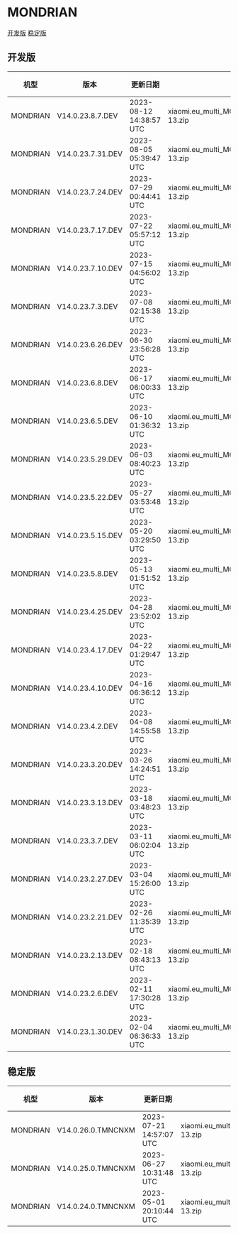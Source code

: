 # MONDRIAN
[开发版](#开发版)  [稳定版](#稳定版)
## 开发版
| 机型 | 版本 | 更新日期 | 文件名 | 大小 | 下载链接 |
| ---- | ---- | ---- | ---- | ---- | ---- |
| MONDRIAN | V14.0.23.8.7.DEV | 2023-08-12 14:38:57 UTC | xiaomi.eu_multi_MONDRIAN_V14.0.23.8.7.DEV_v14-13.zip | 5.3 GB | [SourceForge](https://sourceforge.net/projects/xiaomi-eu-multilang-miui-roms/files/xiaomi.eu/MIUI-WEEKLY-RELEASES/V14.0.23.8.7.DEV/xiaomi.eu_multi_MONDRIAN_V14.0.23.8.7.DEV_v14-13.zip/download) |
| MONDRIAN | V14.0.23.7.31.DEV | 2023-08-05 05:39:47 UTC | xiaomi.eu_multi_MONDRIAN_V14.0.23.7.31.DEV_v14-13.zip | 5.3 GB | [SourceForge](https://sourceforge.net/projects/xiaomi-eu-multilang-miui-roms/files/xiaomi.eu/MIUI-WEEKLY-RELEASES/V14.0.23.7.31.DEV/xiaomi.eu_multi_MONDRIAN_V14.0.23.7.31.DEV_v14-13.zip/download) |
| MONDRIAN | V14.0.23.7.24.DEV | 2023-07-29 00:44:41 UTC | xiaomi.eu_multi_MONDRIAN_V14.0.23.7.24.DEV_v14-13.zip | 5.3 GB | [SourceForge](https://sourceforge.net/projects/xiaomi-eu-multilang-miui-roms/files/xiaomi.eu/MIUI-WEEKLY-RELEASES/V14.0.23.7.24.DEV/xiaomi.eu_multi_MONDRIAN_V14.0.23.7.24.DEV_v14-13.zip/download) |
| MONDRIAN | V14.0.23.7.17.DEV | 2023-07-22 05:57:12 UTC | xiaomi.eu_multi_MONDRIAN_V14.0.23.7.17.DEV_v14-13.zip | 5.3 GB | [SourceForge](https://sourceforge.net/projects/xiaomi-eu-multilang-miui-roms/files/xiaomi.eu/MIUI-WEEKLY-RELEASES/V14.0.23.7.17.DEV/xiaomi.eu_multi_MONDRIAN_V14.0.23.7.17.DEV_v14-13.zip/download) |
| MONDRIAN | V14.0.23.7.10.DEV | 2023-07-15 04:56:02 UTC | xiaomi.eu_multi_MONDRIAN_V14.0.23.7.10.DEV_v14-13.zip | 5.3 GB | [SourceForge](https://sourceforge.net/projects/xiaomi-eu-multilang-miui-roms/files/xiaomi.eu/MIUI-WEEKLY-RELEASES/V14.0.23.7.10.DEV/xiaomi.eu_multi_MONDRIAN_V14.0.23.7.10.DEV_v14-13.zip/download) |
| MONDRIAN | V14.0.23.7.3.DEV | 2023-07-08 02:15:38 UTC | xiaomi.eu_multi_MONDRIAN_V14.0.23.7.3.DEV_v14-13.zip | 5.3 GB | [SourceForge](https://sourceforge.net/projects/xiaomi-eu-multilang-miui-roms/files/xiaomi.eu/MIUI-WEEKLY-RELEASES/V14.0.23.7.3.DEV/xiaomi.eu_multi_MONDRIAN_V14.0.23.7.3.DEV_v14-13.zip/download) |
| MONDRIAN | V14.0.23.6.26.DEV | 2023-06-30 23:56:28 UTC | xiaomi.eu_multi_MONDRIAN_V14.0.23.6.26.DEV_v14-13.zip | 5.3 GB | [SourceForge](https://sourceforge.net/projects/xiaomi-eu-multilang-miui-roms/files/xiaomi.eu/MIUI-WEEKLY-RELEASES/V14.0.23.6.26.DEV/xiaomi.eu_multi_MONDRIAN_V14.0.23.6.26.DEV_v14-13.zip/download) |
| MONDRIAN | V14.0.23.6.8.DEV | 2023-06-17 06:00:33 UTC | xiaomi.eu_multi_MONDRIAN_V14.0.23.6.8.DEV_v14-13.zip | 5.3 GB | [SourceForge](https://sourceforge.net/projects/xiaomi-eu-multilang-miui-roms/files/xiaomi.eu/MIUI-WEEKLY-RELEASES/V14.0.23.6.8.DEV/xiaomi.eu_multi_MONDRIAN_V14.0.23.6.8.DEV_v14-13.zip/download) |
| MONDRIAN | V14.0.23.6.5.DEV | 2023-06-10 01:36:32 UTC | xiaomi.eu_multi_MONDRIAN_V14.0.23.6.5.DEV_v14-13.zip | 5.2 GB | [SourceForge](https://sourceforge.net/projects/xiaomi-eu-multilang-miui-roms/files/xiaomi.eu/MIUI-WEEKLY-RELEASES/V14.0.23.6.5.DEV/xiaomi.eu_multi_MONDRIAN_V14.0.23.6.5.DEV_v14-13.zip/download) |
| MONDRIAN | V14.0.23.5.29.DEV | 2023-06-03 08:40:23 UTC | xiaomi.eu_multi_MONDRIAN_V14.0.23.5.29.DEV_v14-13.zip | 5.2 GB | [SourceForge](https://sourceforge.net/projects/xiaomi-eu-multilang-miui-roms/files/xiaomi.eu/MIUI-WEEKLY-RELEASES/V14.0.23.5.29.DEV/xiaomi.eu_multi_MONDRIAN_V14.0.23.5.29.DEV_v14-13.zip/download) |
| MONDRIAN | V14.0.23.5.22.DEV | 2023-05-27 03:53:48 UTC | xiaomi.eu_multi_MONDRIAN_V14.0.23.5.22.DEV_v14-13.zip | 5.3 GB | [SourceForge](https://sourceforge.net/projects/xiaomi-eu-multilang-miui-roms/files/xiaomi.eu/MIUI-WEEKLY-RELEASES/V14.0.23.5.22.DEV/xiaomi.eu_multi_MONDRIAN_V14.0.23.5.22.DEV_v14-13.zip/download) |
| MONDRIAN | V14.0.23.5.15.DEV | 2023-05-20 03:29:50 UTC | xiaomi.eu_multi_MONDRIAN_V14.0.23.5.15.DEV_v14-13.zip | 5.3 GB | [SourceForge](https://sourceforge.net/projects/xiaomi-eu-multilang-miui-roms/files/xiaomi.eu/MIUI-WEEKLY-RELEASES/V14.0.23.5.15.DEV/xiaomi.eu_multi_MONDRIAN_V14.0.23.5.15.DEV_v14-13.zip/download) |
| MONDRIAN | V14.0.23.5.8.DEV | 2023-05-13 01:51:52 UTC | xiaomi.eu_multi_MONDRIAN_V14.0.23.5.8.DEV_v14-13.zip | 5.2 GB | [SourceForge](https://sourceforge.net/projects/xiaomi-eu-multilang-miui-roms/files/xiaomi.eu/MIUI-WEEKLY-RELEASES/V14.0.23.5.8.DEV/xiaomi.eu_multi_MONDRIAN_V14.0.23.5.8.DEV_v14-13.zip/download) |
| MONDRIAN | V14.0.23.4.25.DEV | 2023-04-28 23:52:02 UTC | xiaomi.eu_multi_MONDRIAN_V14.0.23.4.25.DEV_v14-13.zip | 5.2 GB | [SourceForge](https://sourceforge.net/projects/xiaomi-eu-multilang-miui-roms/files/xiaomi.eu/MIUI-WEEKLY-RELEASES/V14.0.23.4.25.DEV/xiaomi.eu_multi_MONDRIAN_V14.0.23.4.25.DEV_v14-13.zip/download) |
| MONDRIAN | V14.0.23.4.17.DEV | 2023-04-22 01:29:47 UTC | xiaomi.eu_multi_MONDRIAN_V14.0.23.4.17.DEV_v14-13.zip | 5.2 GB | [SourceForge](https://sourceforge.net/projects/xiaomi-eu-multilang-miui-roms/files/xiaomi.eu/MIUI-WEEKLY-RELEASES/V14.0.23.4.17.DEV/xiaomi.eu_multi_MONDRIAN_V14.0.23.4.17.DEV_v14-13.zip/download) |
| MONDRIAN | V14.0.23.4.10.DEV | 2023-04-16 06:36:12 UTC | xiaomi.eu_multi_MONDRIAN_V14.0.23.4.10.DEV_v14-13.zip | 5.2 GB | [SourceForge](https://sourceforge.net/projects/xiaomi-eu-multilang-miui-roms/files/xiaomi.eu/MIUI-WEEKLY-RELEASES/V14.0.23.4.10.DEV/xiaomi.eu_multi_MONDRIAN_V14.0.23.4.10.DEV_v14-13.zip/download) |
| MONDRIAN | V14.0.23.4.2.DEV | 2023-04-08 14:55:58 UTC | xiaomi.eu_multi_MONDRIAN_V14.0.23.4.2.DEV_v14-13.zip | 5.3 GB | [SourceForge](https://sourceforge.net/projects/xiaomi-eu-multilang-miui-roms/files/xiaomi.eu/MIUI-WEEKLY-RELEASES/V14.0.23.4.2.DEV/xiaomi.eu_multi_MONDRIAN_V14.0.23.4.2.DEV_v14-13.zip/download) |
| MONDRIAN | V14.0.23.3.20.DEV | 2023-03-26 14:24:51 UTC | xiaomi.eu_multi_MONDRIAN_V14.0.23.3.20.DEV_v14-13.zip | 5.3 GB | [SourceForge](https://sourceforge.net/projects/xiaomi-eu-multilang-miui-roms/files/xiaomi.eu/MIUI-WEEKLY-RELEASES/V14.0.23.3.20.DEV/xiaomi.eu_multi_MONDRIAN_V14.0.23.3.20.DEV_v14-13.zip/download) |
| MONDRIAN | V14.0.23.3.13.DEV | 2023-03-18 03:48:23 UTC | xiaomi.eu_multi_MONDRIAN_V14.0.23.3.13.DEV_v14-13.zip | 5.3 GB | [SourceForge](https://sourceforge.net/projects/xiaomi-eu-multilang-miui-roms/files/xiaomi.eu/MIUI-WEEKLY-RELEASES/V14.0.23.3.13.DEV/xiaomi.eu_multi_MONDRIAN_V14.0.23.3.13.DEV_v14-13.zip/download) |
| MONDRIAN | V14.0.23.3.7.DEV | 2023-03-11 06:02:04 UTC | xiaomi.eu_multi_MONDRIAN_V14.0.23.3.7.DEV_v14-13.zip | 5.3 GB | [SourceForge](https://sourceforge.net/projects/xiaomi-eu-multilang-miui-roms/files/xiaomi.eu/MIUI-WEEKLY-RELEASES/V14.0.23.3.7.DEV/xiaomi.eu_multi_MONDRIAN_V14.0.23.3.7.DEV_v14-13.zip/download) |
| MONDRIAN | V14.0.23.2.27.DEV | 2023-03-04 15:26:00 UTC | xiaomi.eu_multi_MONDRIAN_V14.0.23.2.27.DEV_v14-13.zip | 5.3 GB | [SourceForge](https://sourceforge.net/projects/xiaomi-eu-multilang-miui-roms/files/xiaomi.eu/MIUI-WEEKLY-RELEASES/V14.0.23.2.27.DEV/xiaomi.eu_multi_MONDRIAN_V14.0.23.2.27.DEV_v14-13.zip/download) |
| MONDRIAN | V14.0.23.2.21.DEV | 2023-02-26 11:35:39 UTC | xiaomi.eu_multi_MONDRIAN_V14.0.23.2.21.DEV_v14-13.zip | 5.3 GB | [SourceForge](https://sourceforge.net/projects/xiaomi-eu-multilang-miui-roms/files/xiaomi.eu/MIUI-WEEKLY-RELEASES/V14.0.23.2.21.DEV/xiaomi.eu_multi_MONDRIAN_V14.0.23.2.21.DEV_v14-13.zip/download) |
| MONDRIAN | V14.0.23.2.13.DEV | 2023-02-18 08:43:13 UTC | xiaomi.eu_multi_MONDRIAN_V14.0.23.2.13.DEV_v14-13.zip | 5.3 GB | [SourceForge](https://sourceforge.net/projects/xiaomi-eu-multilang-miui-roms/files/xiaomi.eu/MIUI-WEEKLY-RELEASES/V14.0.23.2.13.DEV/xiaomi.eu_multi_MONDRIAN_V14.0.23.2.13.DEV_v14-13.zip/download) |
| MONDRIAN | V14.0.23.2.6.DEV | 2023-02-11 17:30:28 UTC | xiaomi.eu_multi_MONDRIAN_V14.0.23.2.6.DEV_v14-13.zip | 5.3 GB | [SourceForge](https://sourceforge.net/projects/xiaomi-eu-multilang-miui-roms/files/xiaomi.eu/MIUI-WEEKLY-RELEASES/V14.0.23.2.6.DEV/xiaomi.eu_multi_MONDRIAN_V14.0.23.2.6.DEV_v14-13.zip/download) |
| MONDRIAN | V14.0.23.1.30.DEV | 2023-02-04 06:36:33 UTC | xiaomi.eu_multi_MONDRIAN_V14.0.23.1.30.DEV_v14-13.zip | 5.3 GB | [SourceForge](https://sourceforge.net/projects/xiaomi-eu-multilang-miui-roms/files/xiaomi.eu/MIUI-WEEKLY-RELEASES/V14.0.23.1.30.DEV/xiaomi.eu_multi_MONDRIAN_V14.0.23.1.30.DEV_v14-13.zip/download) |
## 稳定版
| 机型 | 版本 | 更新日期 | 文件名 | 大小 | 下载链接 |
| ---- | ---- | ---- | ---- | ---- | ---- |
| MONDRIAN | V14.0.26.0.TMNCNXM | 2023-07-21 14:57:07 UTC | xiaomi.eu_multi_MONDRIAN_V14.0.26.0.TMNCNXM_v14-13.zip | 5.3 GB | [SourceForge](https://sourceforge.net/projects/xiaomi-eu-multilang-miui-roms/files/xiaomi.eu/MIUI-STABLE-RELEASES/MIUIv14/xiaomi.eu_multi_MONDRIAN_V14.0.26.0.TMNCNXM_v14-13.zip/download) |
| MONDRIAN | V14.0.25.0.TMNCNXM | 2023-06-27 10:31:48 UTC | xiaomi.eu_multi_MONDRIAN_V14.0.25.0.TMNCNXM_v14-13.zip | 5.3 GB | [SourceForge](https://sourceforge.net/projects/xiaomi-eu-multilang-miui-roms/files/xiaomi.eu/MIUI-STABLE-RELEASES/MIUIv14/xiaomi.eu_multi_MONDRIAN_V14.0.25.0.TMNCNXM_v14-13.zip/download) |
| MONDRIAN | V14.0.24.0.TMNCNXM | 2023-05-01 20:10:44 UTC | xiaomi.eu_multi_MONDRIAN_V14.0.24.0.TMNCNXM_v14-13.zip | 5.2 GB | [SourceForge](https://sourceforge.net/projects/xiaomi-eu-multilang-miui-roms/files/xiaomi.eu/MIUI-STABLE-RELEASES/MIUIv14/xiaomi.eu_multi_MONDRIAN_V14.0.24.0.TMNCNXM_v14-13.zip/download) |

